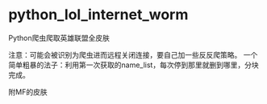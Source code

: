 ﻿# python_lol_internet_worm
Python爬虫爬取英雄联盟全皮肤

注意：可能会被识别为爬虫进而远程关闭连接，要自己加一些反反爬策略。
一个简单粗暴的法子：利用第一次获取的name_list，每次停到那里就删到哪里，分块完成。

附MF的皮肤
